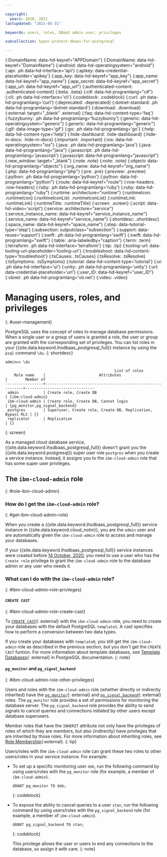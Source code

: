 ```yaml
---

copyright:
  years: 2020, 2021
lastupdated: "2021-05-31"

keywords: users, roles, DBaaS admin user, privileges

subcollection: hyper-protect-dbaas-for-postgresql

---
```


{:DomainName: data-hd-keyref="APPDomain"}
{:DomainName: data-hd-keyref="DomainName"}
{:android: data-hd-operatingsystem="android"}
{:api: .ph data-hd-interface='api'}
{:apikey: data-credential-placeholder='apikey'}
{:app_key: data-hd-keyref="app_key"}
{:app_name: data-hd-keyref="app_name"}
{:app_secret: data-hd-keyref="app_secret"}
{:app_url: data-hd-keyref="app_url"}
{:authenticated-content: .authenticated-content}
{:beta: .beta}
{:c#: data-hd-programlang="c#"}
{:cli: .ph data-hd-interface='cli'}
{:codeblock: .codeblock}
{:curl: .ph data-hd-programlang='curl'}
{:deprecated: .deprecated}
{:dotnet-standard: .ph data-hd-programlang='dotnet-standard'}
{:download: .download}
{:external: target="_blank" .external}
{:faq: data-hd-content-type='faq'}
{:fuzzybunny: .ph data-hd-programlang='fuzzybunny'}
{:generic: data-hd-operatingsystem="generic"}
{:generic: data-hd-programlang="generic"}
{:gif: data-image-type='gif'}
{:go: .ph data-hd-programlang='go'}
{:help: data-hd-content-type='help'}
{:hide-dashboard: .hide-dashboard}
{:hide-in-docs: .hide-in-docs}
{:important: .important}
{:ios: data-hd-operatingsystem="ios"}
{:java: .ph data-hd-programlang='java'}
{:java: data-hd-programlang="java"}
{:javascript: .ph data-hd-programlang='javascript'}
{:javascript: data-hd-programlang="javascript"}
{:new_window: target="_blank"}
{:note .note}
{:note: .note}
{:objectc data-hd-programlang="objectc"}
{:org_name: data-hd-keyref="org_name"}
{:php: data-hd-programlang="php"}
{:pre: .pre}
{:preview: .preview}
{:python: .ph data-hd-programlang='python'}
{:python: data-hd-programlang="python"}
{:route: data-hd-keyref="route"}
{:row-headers: .row-headers}
{:ruby: .ph data-hd-programlang='ruby'}
{:ruby: data-hd-programlang="ruby"}
{:runtime: architecture="runtime"}
{:runtimeIcon: .runtimeIcon}
{:runtimeIconList: .runtimeIconList}
{:runtimeLink: .runtimeLink}
{:runtimeTitle: .runtimeTitle}
{:screen: .screen}
{:script: data-hd-video='script'}
{:service: architecture="service"}
{:service_instance_name: data-hd-keyref="service_instance_name"}
{:service_name: data-hd-keyref="service_name"}
{:shortdesc: .shortdesc}
{:space_name: data-hd-keyref="space_name"}
{:step: data-tutorial-type='step'}
{:subsection: outputclass="subsection"}
{:support: data-reuse='support'}
{:swift: .ph data-hd-programlang='swift'}
{:swift: data-hd-programlang="swift"}
{:table: .aria-labeledby="caption"}
{:term: .term}
{:terraform: .ph data-hd-interface='terraform'}
{:tip: .tip}
{:tooling-url: data-tooling-url-placeholder='tooling-url'}
{:troubleshoot: data-hd-content-type='troubleshoot'}
{:tsCauses: .tsCauses}
{:tsResolve: .tsResolve}
{:tsSymptoms: .tsSymptoms}
{:tutorial: data-hd-content-type='tutorial'}
{:ui: .ph data-hd-interface='ui'}
{:unity: .ph data-hd-programlang='unity'}
{:url: data-credential-placeholder='url'}
{:user_ID: data-hd-keyref="user_ID"}
{:vbnet: .ph data-hd-programlang='vb.net'}
{:video: .video}


# Managing users, roles, and privileges
{: #user-management}

PostgreSQL uses the concept of roles to manage database permissions. When a single user or a group of users is granted a role, the user or group are granted with the corresponding set of privileges. You can list roles in your {{site.data.keyword.ihsdbaas_postgresql_full}} instance by using the `psql` command `\du`.
{: shortdesc}

```
admin=> \du
```
```
                                                 List of roles
    Role name    |                        Attributes                          |        Member of    
-----------------+------------------------------------------------------------+-------------------------------
 admin           | Create role, Create DB                                     | {ibm-cloud-admin}
 ibm-cloud-admin | Create role, Create DB, Cannot login                       | {pg_monitor,pg_signal_backend}
 postgres        | Superuser, Create role, Create DB, Replication, Bypass RLS | {}
 replicator      | Replication                                                | {}                            
```
{: screen}

As a managed cloud database service, {{site.data.keyword.ihsdbaas_postgresql_full}} doesn't grant you the {{site.data.keyword.postgresql}} super user role `postgres` when you create a service instance. Instead, it assigns you to the `ibm-cloud-admin` role that has some super user privileges.

## The `ibm-cloud-admin` role
{: #role-ibm-cloud-admin}

### How do I get the `ibm-cloud-admin` role?
{: #get-ibm-cloud-admin-role}

When you create a {{site.data.keyword.ihsdbaas_postgresql_full}} service instance in {{site.data.keyword.cloud_notm}}, you are the `admin` user and are automatically given the `ibm-cloud-admin` role to access and manage your databases.

If your {{site.data.keyword.ihsdbaas_postgresql_full}} service instances were created before [14 October, 2020](/docs/hyper-protect-dbaas-for-postgresql?topic=hyper-protect-dbaas-for-postgresql-what-new#october-2020), you need to use a user who has the `Create role` privilege to grant the `ibm-cloud-admin` role to the database admin or any user who needs it.

### What can I do with the `ibm-cloud-admin` role?
{: #ibm-cloud-admin-role-privileges}

#### `CREATE CAST`
{: #ibm-cloud-admin-role-create-cast}

To [`CREATE CAST`](https://www.postgresql.org/docs/10/sql-createcast.html){: external} with the `ibm-cloud-admin` role, you need to create your databases with the default PostgreSQL `template1`. A cast specifies how to perform a conversion between two data types.

If you create your databases with `template0`, you still get the `ibm-cloud-admin` role as described in the previous section, but you don't get the `CREATE CAST` funtion. For more information about template databases, see [Template Databases](https://www.postgresql.org/docs/10/manage-ag-templatedbs.html){: external} in PostgreSQL documentation.
{: note}

#### `pg_monitor` and `pg_signal_backend`
{: #ibm-cloud-admin-role-other-privileges}

Users and roles with the `ibm-cloud-admin` role (whether directly or indirectly inherited) have the [`pg_monitor`](https://www.postgresql.org/docs/10/default-roles.html){: external} and [`pg_signal_backend`](https://www.postgresql.org/docs/10/default-roles.html){: external} roles. The `pg_monitor` role provides a set of permissions for monitoring the database server. The `pg_signal_backend` role provides the ability to send signals to cancel queries and connections initiated by other users except database superusers.

Member roles that have the `INHERIT` attribute not only have the privileges of roles of which they are members, but also (indirectly) have privileges that are inherited by those roles. For more information about inheriting roles, see [Role Membership](https://www.postgresql.org/docs/10/role-membership.html){:external}.
{: tip}

Users/roles with the `ibm-cloud-admin` role can grant these two roles to other users/roles in your service instance. For example:

- To set up a specific monitoring user `deb`, run the following command by using users/roles with the `pg_monitor` role (for example, a member of `ibm-cloud-admin`).
  ```
  GRANT pg_monitor TO deb;
  ```
  {: codeblock}

- To expose the ability to cancel queries to a user `stan`, run the following command by using users/roles with the `pg_signal_backend` role (for example, a member of `ibm-cloud-admin`).
  ```
  GRANT pg_signal_backend TO stan;
  ```
  {: codeblock}

  This privilege allows the user or users to end any connections to the database, so assign it with care.
  {: note}
